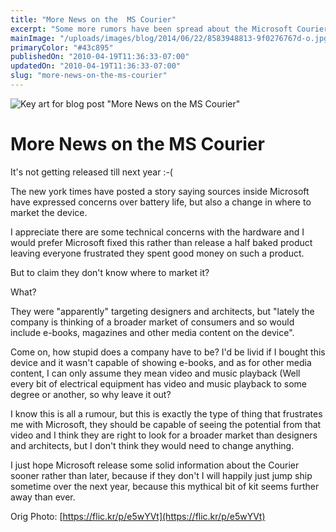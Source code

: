 ```yaml
---
title: "More News on the  MS Courier"
excerpt: "Some more rumors have been spread about the Microsoft Courier."
mainImage: "/uploads/images/blog/2014/06/22/8583948813-9f0276767d-o.jpg"
primaryColor: "#43c895"
publishedOn: "2010-04-19T11:36:33-07:00"
updatedOn: "2010-04-19T11:36:33-07:00"
slug: "more-news-on-the-ms-courier"
---
```

![Key art for blog post "More News on the  MS Courier"](/uploads/images/blog/2014/06/22/8583948813-9f0276767d-o.jpg)

# More News on the  MS Courier

It's not getting released till next year :-(

The new york times have posted a story saying sources inside Microsoft have expressed concerns over battery life, but also a change in where to market the device.

I appreciate there are some technical concerns with the hardware and I would prefer Microsoft fixed this rather than release a half baked product leaving everyone frustrated they spent good money on such a product.

But to claim they don't know where to market it?

What?

They were "apparently" targeting designers and architects, but "lately the company is thinking of a broader market of consumers and so would include e-books, magazines and other media content on the device".

Come on, how stupid does a company have to be? I'd be livid if I bought this device and it wasn't capable of showing e-books, and as for other media content, I can only assume they mean video and music playback (Well every bit of electrical equipment has video and music playback to some degree or another, so why leave it out? 

I know this is all a rumour, but this is exactly the type of thing that frustrates me with Microsoft, they should be capable of seeing the potential from that video and I think they are right to look for a broader market than designers and architects, but I don't think they would need to change anything.

I just hope Microsoft release some solid information about the Courier sooner rather than later, because if they don't I will happily just jump ship sometime over the next year, because this mythical bit of kit seems further away than ever.

Orig Photo: [https://flic.kr/p/e5wYVt](https://flic.kr/p/e5wYVt)